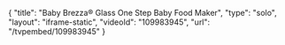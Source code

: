 {
    "title": "Baby Brezza&reg; Glass One Step Baby Food Maker",
    "type": "solo",
    "layout": "iframe-static",
    "videoId": "109983945",
    "url": "\/tvpembed\/109983945"
}